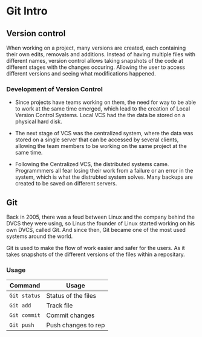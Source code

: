 # Git Intro

## Version control

When working on a project, many versions are created, each containing their own edits, removals and additions. Instead of having multiple files with different names, version control allows taking snapshots of the code at different stages with the changes occuring. Allowing the user to access different versions and seeing what modifications happened.

### Development of Version Control

* Since projects have teams working on them, the need for way to be able to work at the same time emerged, which lead to the creation of Local Version Control Systems. Local VCS had the the data be stored on a physical hard disk.

* The next stage of VCS was the centralized system, where the data was stored on a single server that can be accessed by several clients, allowing the team members to be working on the same project at the same time.

* Following the Centralized VCS, the distributed systems came. Programmmers all fear losing their work from a failure or an error in the system, which is what the distrubted system solves. Many backups are created to be saved on different servers.

## Git

Back in 2005, there was a feud between Linux and the company behind the DVCS they were using, so Linus the founder of Linux started working on his own DVCS, called Git. And since then, Git became one of the most used systems around the world.

Git is used to make the flow of work easier and safer for the users. As it takes snapshots of the different versions of the files within a repositary.

### Usage

Command | Usage
------- | -----
`Git status` | Status of the files
`Git add` | Track file
`Git commit` | Commit changes
`Git push` | Push changes to rep